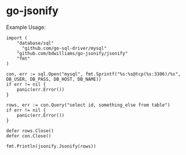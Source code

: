 go-jsonify
==========

Example Usage:

	import (  
		"database/sql"  
		_ "github.com/go-sql-driver/mysql"  
		"github.com/bdwilliams/go-jsonify/jsonify"  
		"fmt"  
	)
	
	con, err := sql.Open("mysql", fmt.Sprintf("%s:%s@tcp(%s:3306)/%s", DB_USER, DB_PASS, DB_HOST, DB_NAME))
	if err != nil {
		panic(err.Error())
	}
	
	rows, err := con.Query("select id, something_else from table")
	if err != nil {
		panic(err.Error())
	}
	
	defer rows.Close()
	defer con.Close()
	
	fmt.Println(jsonify.Jsonify(rows))

